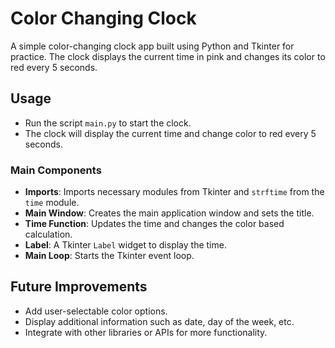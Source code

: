 # Color Changing Clock
A simple color-changing clock app built using Python and Tkinter for practice. The clock displays the current time in pink and changes its color to red every 5 seconds.

## Usage
- Run the script `main.py` to start the clock.
- The clock will display the current time and change color to red every 5 seconds.

### Main Components
- **Imports**: Imports necessary modules from Tkinter and `strftime` from the `time` module.
- **Main Window**: Creates the main application window and sets the title.
- **Time Function**: Updates the time and changes the color based calculation.
- **Label**: A Tkinter `Label` widget to display the time.
- **Main Loop**: Starts the Tkinter event loop.

## Future Improvements
- Add user-selectable color options.
- Display additional information such as date, day of the week, etc.
- Integrate with other libraries or APIs for more functionality.
